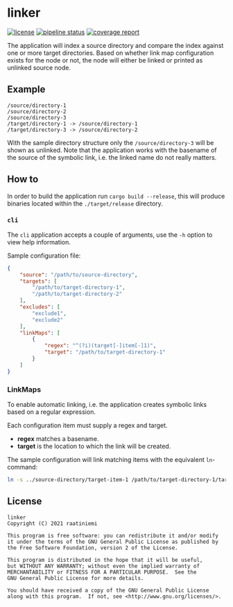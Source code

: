 # linker

[![license](https://img.shields.io/badge/license-GPLv2-blue.svg)](license)
[![pipeline status](https://gitlab.com/rahome/linker/badges/main/pipeline.svg)](https://gitlab.com/rahome/linker/-/commits/master)
[![coverage report](https://gitlab.com/rahome/linker/badges/main/coverage.svg)](https://gitlab.com/rahome/linker/-/commits/master)

The application will index a source directory and compare the index against one
or more target directories. Based on whether link map configuration exists for
the node or not, the node will either be linked or printed as unlinked source
node.

## Example

```
/source/directory-1
/source/directory-2
/source/directory-3
/target/directory-1 -> /source/directory-1
/target/directory-3 -> /source/directory-2
```

With the sample directory structure only the `/source/directory-3` will be shown
as unlinked. Note that the application works with the basename of the source of
the symbolic link, i.e. the linked name do not really matters.

## How to

In order to build the application run `cargo build --release`, this will produce
binaries located within the `./target/release` directory.

### `cli`

The `cli` application accepts a couple of arguments, use the `-h` option to view
help information.

Sample configuration file:

```json
{
    "source": "/path/to/source-directory",
    "targets": [
        "/path/to/target-directory-1",
        "/path/to/target-directory-2"
    ],
    "excludes": [
        "exclude1",
        "exclude2"
    ],
    "linkMaps": [
        {
            "regex": "^(?i)(target[-]item[-]1)",
            "target": "/path/to/target-directory-1"
        }
    ]
}
```

### LinkMaps

To enable automatic linking, i.e. the application creates symbolic links
based on a regular expression.

Each configuration item must supply a regex and target.

* **regex** matches a basename.
* **target** is the location to which the link will be created.

The sample configuration will link matching items with the equivalent
`ln`-command:

```sh
ln -s ../source-directory/target-item-1 /path/to/target-directory-1/target-item-1
```

## License

```
linker
Copyright (C) 2021 raatiniemi

This program is free software: you can redistribute it and/or modify
it under the terms of the GNU General Public License as published by
the Free Software Foundation, version 2 of the License.

This program is distributed in the hope that it will be useful,
but WITHOUT ANY WARRANTY; without even the implied warranty of
MERCHANTABILITY or FITNESS FOR A PARTICULAR PURPOSE.  See the
GNU General Public License for more details.

You should have received a copy of the GNU General Public License
along with this program.  If not, see <http://www.gnu.org/licenses/>.
```
